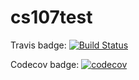# cs107test

Travis badge: [![Build Status](https://travis-ci.org/adityakumarharv/cs107test.svg?branch=main)](https://travis-ci.org/adityakumarharv/cs107test)

Codecov badge: [![codecov](https://codecov.io/gh/adityakumarharv/cs107test/branch/main/graph/badge.svg?token=FN91KKTW9H)](undefined)
